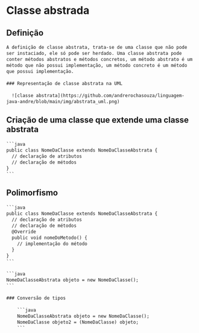 # Classe abstrada
  ## Definição

    A definição de classe abstrata, trata-se de uma classe que não pode ser instaciado, ele só pode ser herdado. Uma classe abstrata pode conter métodos abstratos e métodos concretos, um método abstrato é um método que não possui implementação, um método concreto é um método que possui implementação. 

    ### Representação de classe abstrata na UML

      ![classe abstrata](https://github.com/andrerochasouza/linguagem-java-andre/blob/main/img/abstrata_uml.png)


  ## Criação de uma classe que extende uma classe abstrata

    ```java
    public class NomeDaClasse extends NomeDaClasseAbstrata {
      // declaração de atributos
      // declaração de métodos
    }
    ```

  ## Polimorfismo

    ```java
    public class NomeDaClasse extends NomeDaClasseAbstrata {
      // declaração de atributos
      // declaração de métodos
      @Override
      public void nomeDoMetodo() {
        // implementação do método
      }
    }
    ```
    
    ```java
    NomeDaClasseAbstrata objeto = new NomeDaClasse();
    ```

    ### Conversão de tipos 

        ```java
        NomeDaClasseAbstrata objeto = new NomeDaClasse();
        NomeDaClasse objeto2 = (NomeDaClasse) objeto;
        ```